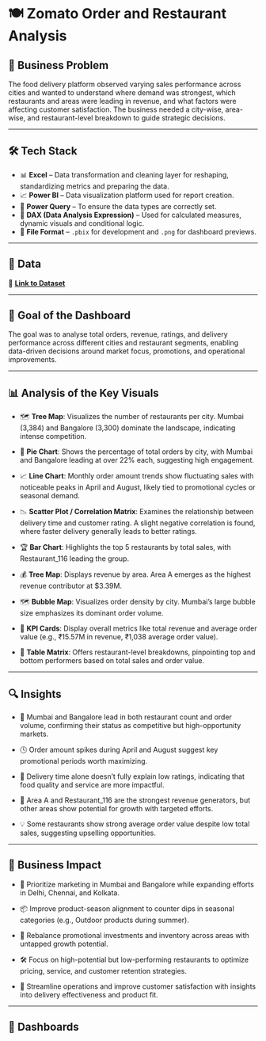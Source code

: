 # 🍽️ Zomato Order and Restaurant Analysis

## 🧠 Business Problem

The food delivery platform observed varying sales performance across cities and wanted to understand where demand was strongest, which restaurants and areas were leading in revenue, and what factors were affecting customer satisfaction. The business needed a city-wise, area-wise, and restaurant-level breakdown to guide strategic decisions.

---

## 🛠️ Tech Stack

- 📊 **Excel** – Data transformation and cleaning layer for reshaping, standardizing metrics and preparing the data.  
- 📈 **Power BI** – Data visualization platform used for report creation.  
- 🧹 **Power Query** – To ensure the data types are correctly set.  
- 🔢 **DAX (Data Analysis Expression)** – Used for calculated measures, dynamic visuals and conditional logic.  
- 💾 **File Format** – `.pbix` for development and `.png` for dashboard previews.  

---

## 📂 Data

📎 **[Link to Dataset](https://github.com/aruna-sundar/Zomato-Order-and-Restaurant-Analysis/blob/main/zomato%20restaurants%20and%20orders.xlsx)**

---

## 🎯 Goal of the Dashboard

The goal was to analyse total orders, revenue, ratings, and delivery performance across different cities and restaurant segments, enabling data-driven decisions around market focus, promotions, and operational improvements.

---

## 📊 Analysis of the Key Visuals

- 🗺️ **Tree Map**: Visualizes the number of restaurants per city. Mumbai (3,384) and Bangalore (3,300) dominate the landscape, indicating intense competition.

- 🥧 **Pie Chart**: Shows the percentage of total orders by city, with Mumbai and Bangalore leading at over 22% each, suggesting high engagement.

- 📈 **Line Chart**: Monthly order amount trends show fluctuating sales with noticeable peaks in April and August, likely tied to promotional cycles or seasonal demand.

- 📉 **Scatter Plot / Correlation Matrix**: Examines the relationship between delivery time and customer rating. A slight negative correlation is found, where faster delivery generally leads to better ratings.

- 🏆 **Bar Chart**: Highlights the top 5 restaurants by total sales, with Restaurant_116 leading the group.

- 💰 **Tree Map**: Displays revenue by area. Area A emerges as the highest revenue contributor at $3.39M.

- 🗺️ **Bubble Map**: Visualizes order density by city. Mumbai’s large bubble size emphasizes its dominant order volume.

- 🔢 **KPI Cards**: Display overall metrics like total revenue and average order value (e.g., ₹15.57M in revenue, ₹1,038 average order value).

- 🧾 **Table Matrix**: Offers restaurant-level breakdowns, pinpointing top and bottom performers based on total sales and order value.

---

## 🔍 Insights

- 📌 Mumbai and Bangalore lead in both restaurant count and order volume, confirming their status as competitive but high-opportunity markets.

- 🕓 Order amount spikes during April and August suggest key promotional periods worth maximizing.

- 🚚 Delivery time alone doesn’t fully explain low ratings, indicating that food quality and service are more impactful.

- 💼 Area A and Restaurant_116 are the strongest revenue generators, but other areas show potential for growth with targeted efforts.

- 💡 Some restaurants show strong average order value despite low total sales, suggesting upselling opportunities.

---

## 💼 Business Impact

- 🎯 Prioritize marketing in Mumbai and Bangalore while expanding efforts in Delhi, Chennai, and Kolkata.

- 📦 Improve product-season alignment to counter dips in seasonal categories (e.g., Outdoor products during summer).

- 🧭 Rebalance promotional investments and inventory across areas with untapped growth potential.

- 🛠️ Focus on high-potential but low-performing restaurants to optimize pricing, service, and customer retention strategies.

- 🚀 Streamline operations and improve customer satisfaction with insights into delivery effectiveness and product fit.

---

## 📸 Dashboards
